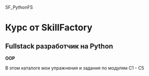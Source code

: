 SF_PythonFS
# Курс от SkillFactory 
## **Fullstack разработчик на Python**

**OOP**

В этом каталоге мои упражнения и задания по модулям С1 - С5
